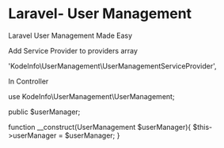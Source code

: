 Laravel- User Management
======================

Laravel User Management Made Easy

Add Service Provider to providers array 

'KodeInfo\UserManagement\UserManagementServiceProvider',

In Controller 

use KodeInfo\UserManagement\UserManagement;

public $userManager;

function __construct(UserManagement $userManager){
   $this->userManager = $userManager;
}